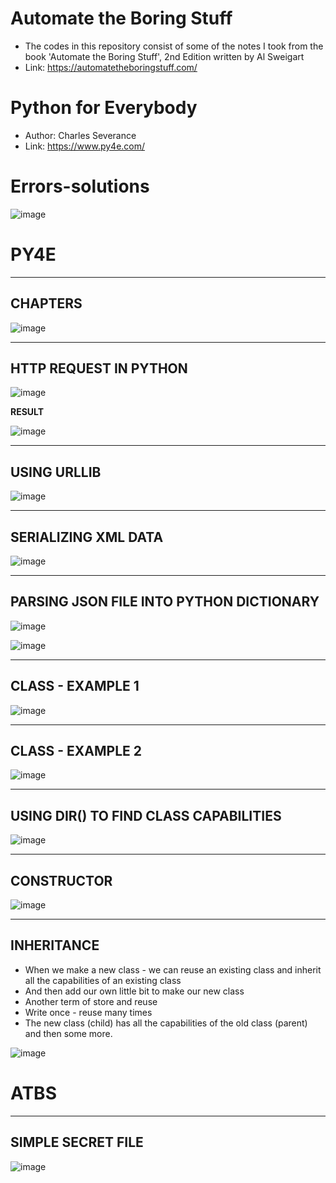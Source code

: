 # Automate the Boring Stuff

* The codes in this repository consist of some of the notes I took from the book 'Automate the Boring Stuff', 2nd Edition written by Al Sweigart
* Link: https://automatetheboringstuff.com/

# Python for Everybody
* Author: Charles Severance
* Link: https://www.py4e.com/

# Errors-solutions

![image](https://github.com/user-attachments/assets/87e1b535-b0e6-4fcd-8ce8-75b1262445a4)

# PY4E

-------------
**CHAPTERS**
-------------

![image](https://github.com/user-attachments/assets/e2db95e1-a8d8-471c-9046-d808d6f6d5f4)


-------------------------
**HTTP REQUEST IN PYTHON**
------------------------

![image](https://github.com/user-attachments/assets/87365a83-323f-4dce-917c-eaaecabf4470)

**RESULT**

![image](https://github.com/user-attachments/assets/4a026680-84dc-45e7-af2d-a6f38a609f6a)

------------------
**USING URLLIB**
-----------------

![image](https://github.com/user-attachments/assets/4200878d-f563-4574-9b1a-d84e7d2c6114)

------------------
**SERIALIZING XML DATA**
-----------------

![image](https://github.com/user-attachments/assets/64a7bddb-cac6-4b0e-b40a-3df5eceebd12)

------------------
**PARSING JSON FILE INTO PYTHON DICTIONARY**
-----------------

![image](https://github.com/user-attachments/assets/fba9bcf6-efaf-4bdc-a33b-1019a85a6b9e)

![image](https://github.com/user-attachments/assets/83e5ac08-12b3-4af6-afd3-3b2cb9514dd9)

------------------
**CLASS - EXAMPLE 1**
-----------------

![image](https://github.com/user-attachments/assets/997fda4b-3de9-442a-b140-43a28c29cb21)

------------------
**CLASS - EXAMPLE 2**
-----------------

![image](https://github.com/user-attachments/assets/be9223e2-3cd3-4d28-b781-c52c9ea1892d)

------------------
**USING DIR() TO FIND CLASS CAPABILITIES**
-----------------

![image](https://github.com/user-attachments/assets/82cb622c-47b8-4d13-bc26-67a959e68e55)

------------------
**CONSTRUCTOR**
-----------------

![image](https://github.com/user-attachments/assets/c73b40b9-8417-416e-b969-79b8c56ff0cf)

------------------
**INHERITANCE**
-----------------

* When we make a new class - we can reuse an existing class and inherit all the capabilities of an existing class
* And then add our own little bit to make our new class
* Another term of store and reuse
* Write once - reuse many times
* The new class (child) has all the capabilities of the old class (parent) and then some more.

![image](https://github.com/user-attachments/assets/2961156e-72e4-48b6-8bce-1490566a88be)

# ATBS

--------------------
**SIMPLE SECRET FILE**
--------------------

![image](https://github.com/user-attachments/assets/ff46f2d6-e46c-4f5b-b4ae-4719e139c582)



